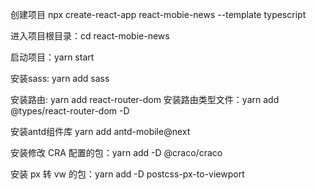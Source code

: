 创建项目 npx create-react-app react-mobie-news --template typescript

进入项目根目录：cd react-mobie-news

启动项目：yarn start

安装sass: yarn add sass

安装路由: yarn add react-router-dom  安装路由类型文件：yarn add @types/react-router-dom -D

安装antd组件库 yarn add antd-mobile@next

安装修改 CRA 配置的包：yarn add -D @craco/craco

安装 px 转 vw 的包：yarn add -D postcss-px-to-viewport